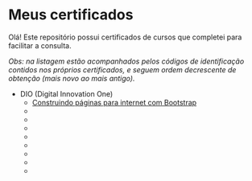 # Meus certificados
 Olá! Este repositório possui certificados de cursos que completei para facilitar a consulta.
 
 _Obs: na listagem estão acompanhados pelos códigos de identificação contidos nos próprios certificados, e seguem ordem decrescente de obtenção (mais novo ao mais antigo)._
 
 - DIO (Digital Innovation One)
    - [Construindo páginas para internet com Bootstrap](./certificados/dio/certificado-construindo-paginas-para-internet-com-bootstrap.pdf)
    - []()
    - []()
    - []()
    - []()
    - []()
    - []()
    - []()
    - []()
